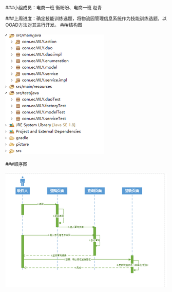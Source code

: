 ###小组成员：电商一班 衡盼盼、电商一班 赵青

###上周进度：确定技能训练选题，将物流园管理信息系统作为技能训练选题，以OOAD方法对其进行开发。
###结构图
#### ![image](https://github.com/MISDESIGN/O-O/blob/master/1.PNG)
###顺序图
#### ![image](https://github.com/MISDESIGN/O-O/blob/master/2.png)

